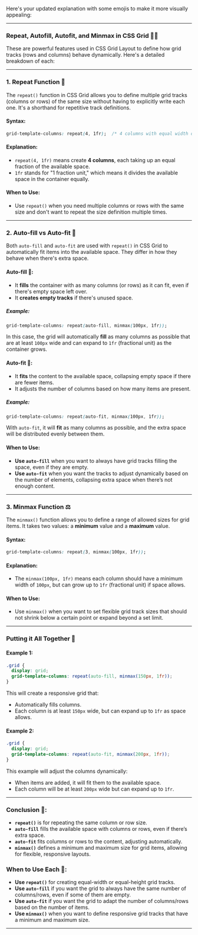 Here's your updated explanation with some emojis to make it more visually appealing:

---

### **Repeat, Autofill, Autofit, and Minmax in CSS Grid** 🧑‍💻

These are powerful features used in CSS Grid Layout to define how grid tracks (rows and columns) behave dynamically. Here's a detailed breakdown of each:

---

### **1. Repeat Function 🔁**
The `repeat()` function in CSS Grid allows you to define multiple grid tracks (columns or rows) of the same size without having to explicitly write each one. It's a shorthand for repetitive track definitions.

#### **Syntax:**
```css
grid-template-columns: repeat(4, 1fr);  /* 4 columns with equal width of 1fr each */
```

#### **Explanation:**
- `repeat(4, 1fr)` means create **4 columns**, each taking up an equal fraction of the available space.
- `1fr` stands for "1 fraction unit," which means it divides the available space in the container equally.

#### **When to Use:**
- Use `repeat()` when you need multiple columns or rows with the same size and don't want to repeat the size definition multiple times.

---

### **2. Auto-fill vs Auto-fit 🔄**

Both `auto-fill` and `auto-fit` are used with `repeat()` in CSS Grid to automatically fit items into the available space. They differ in how they behave when there's extra space.

#### **Auto-fill 🧳:**
- It **fills** the container with as many columns (or rows) as it can fit, even if there's empty space left over.
- It **creates empty tracks** if there's unused space.

##### **Example:**
```css
grid-template-columns: repeat(auto-fill, minmax(100px, 1fr));
```

In this case, the grid will automatically **fill** as many columns as possible that are at least `100px` wide and can expand to `1fr` (fractional unit) as the container grows.

#### **Auto-fit 🏃:**
- It **fits** the content to the available space, collapsing empty space if there are fewer items.
- It adjusts the number of columns based on how many items are present.

##### **Example:**
```css
grid-template-columns: repeat(auto-fit, minmax(100px, 1fr));
```

With `auto-fit`, it will **fit** as many columns as possible, and the extra space will be distributed evenly between them.

#### **When to Use:**
- **Use `auto-fill`** when you want to always have grid tracks filling the space, even if they are empty.
- **Use `auto-fit`** when you want the tracks to adjust dynamically based on the number of elements, collapsing extra space when there’s not enough content.

---

### **3. Minmax Function ⚖️**
The `minmax()` function allows you to define a range of allowed sizes for grid items. It takes two values: a **minimum** value and a **maximum** value.

#### **Syntax:**
```css
grid-template-columns: repeat(3, minmax(100px, 1fr));
```

#### **Explanation:**
- The `minmax(100px, 1fr)` means each column should have a minimum width of `100px`, but can grow up to `1fr` (fractional unit) if space allows.

#### **When to Use:**
- Use `minmax()` when you want to set flexible grid track sizes that should not shrink below a certain point or expand beyond a set limit.

---

### **Putting it All Together 🎉**

#### **Example 1:**
```css
.grid {
  display: grid;
  grid-template-columns: repeat(auto-fill, minmax(150px, 1fr));
}
```
This will create a responsive grid that:
- Automatically fills columns.
- Each column is at least `150px` wide, but can expand up to `1fr` as space allows.

#### **Example 2:**
```css
.grid {
  display: grid;
  grid-template-columns: repeat(auto-fit, minmax(200px, 1fr));
}
```
This example will adjust the columns dynamically:
- When items are added, it will fit them to the available space.
- Each column will be at least `200px` wide but can expand up to `1fr`.

---

### **Conclusion 🏁:**

- **`repeat()`** is for repeating the same column or row size.
- **`auto-fill`** fills the available space with columns or rows, even if there’s extra space.
- **`auto-fit`** fits columns or rows to the content, adjusting automatically.
- **`minmax()`** defines a minimum and maximum size for grid items, allowing for flexible, responsive layouts.

### **When to Use Each 📅:**
- **Use `repeat()`** for creating equal-width or equal-height grid tracks.
- **Use `auto-fill`** if you want the grid to always have the same number of columns/rows, even if some of them are empty.
- **Use `auto-fit`** if you want the grid to adapt the number of columns/rows based on the number of items.
- **Use `minmax()`** when you want to define responsive grid tracks that have a minimum and maximum size.



---